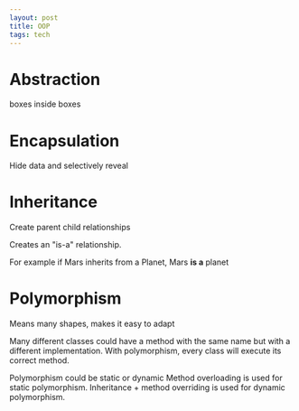 ```yaml
---
layout: post
title: OOP
tags: tech 
---
```


# Abstraction
boxes inside boxes 

# Encapsulation
Hide data and selectively reveal

# Inheritance 
Create parent child relationships 

Creates an "is-a" relationship. 

For example if Mars inherits from a Planet, Mars <b>is a</b> planet 

# Polymorphism 
Means many shapes, makes it easy to adapt

Many different classes could have a method with the same name but with a different implementation. 
With polymorphism, every class will execute its correct method. 
 
Polymorphism could be static or dynamic 
Method overloading is used for static polymorphism.
Inheritance + method overriding is used for dynamic polymorphism.
